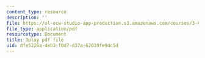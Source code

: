 ```yaml
---
content_type: resource
description: ''
file: https://ol-ocw-studio-app-production.s3.amazonaws.com/courses/3-091sc-introduction-to-solid-state-chemistry-fall-2010/dfe5226a4eb3f0d7d37a62039fe9dc5d_yg4M2xmY4bs.pdf
file_type: application/pdf
resourcetype: Document
title: 3play pdf file
uid: dfe5226a-4eb3-f0d7-d37a-62039fe9dc5d
---
```

